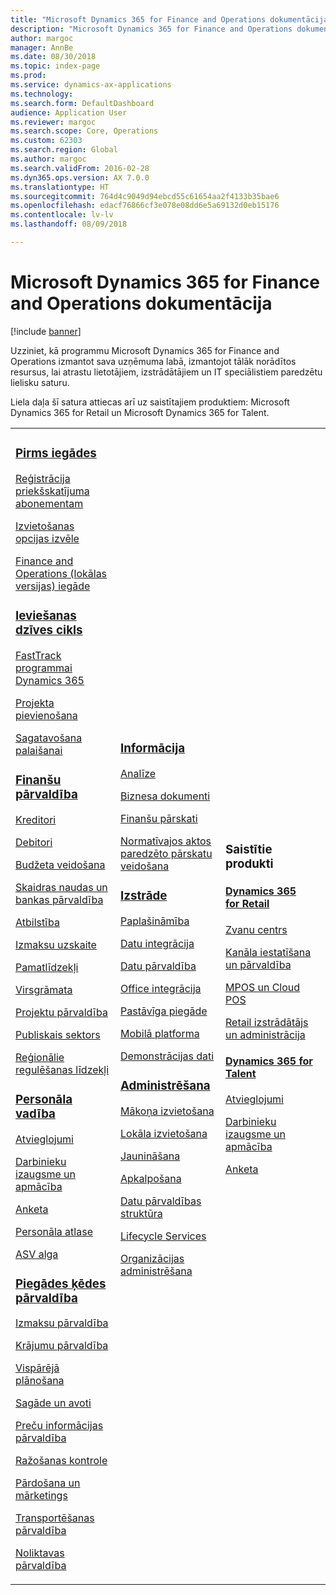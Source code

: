 ```yaml
---
title: "Microsoft Dynamics 365 for Finance and Operations dokumentācija"
description: "Microsoft Dynamics 365 for Finance and Operations dokumentācija."
author: margoc
manager: AnnBe
ms.date: 08/30/2018
ms.topic: index-page
ms.prod: 
ms.service: dynamics-ax-applications
ms.technology: 
ms.search.form: DefaultDashboard
audience: Application User
ms.reviewer: margoc
ms.search.scope: Core, Operations
ms.custom: 62303
ms.search.region: Global
ms.author: margoc
ms.search.validFrom: 2016-02-28
ms.dyn365.ops.version: AX 7.0.0
ms.translationtype: HT
ms.sourcegitcommit: 764d4c9049d94ebcd55c61654aa2f4133b35bae6
ms.openlocfilehash: edacf76866cf3e078e08dd6e5a69132d0eb15176
ms.contentlocale: lv-lv
ms.lasthandoff: 08/09/2018

---
```


# <a name="microsoft-dynamics-365-for-finance-and-operations-documentation"></a>Microsoft Dynamics 365 for Finance and Operations dokumentācija

[!include [banner](includes/banner.md)]

Uzziniet, kā programmu Microsoft Dynamics 365 for Finance and Operations izmantot sava uzņēmuma labā, izmantojot tālāk norādītos resursus, lai atrastu lietotājiem, izstrādātājiem un IT speciālistiem paredzētu lielisku saturu. 

Liela daļa šī satura attiecas arī uz saistītajiem produktiem: Microsoft Dynamics 365 for Retail un Microsoft Dynamics 365 for Talent. 

<table>
<colgroup>
<col width="33%" />
<col width="33%" />
<col width="33%" />
</colgroup>
<tbody>
<tr class="odd">
<td>
<h3><a href="get-started/before-you-buy.md">Pirms iegādes</a></h3>
<p><a href="../dev-itpro/dev-tools/sign-up-preview-subscription.md">Reģistrācija priekšskatījuma abonementam</a></p>
 <p><a href="../dev-itpro/deployment/choose-deployment-type.md">Izvietošanas opcijas izvēle</a></p>
 <p><a href="get-started/purchase-on-premises.md">Finance and Operations (lokālas versijas) iegāde</a></p>

<h3><a href="imp-lifecycle/implementation-lifecycle.md">Ieviešanas dzīves cikls</a></h3>
<p><a href="get-started/fasttrack-dynamics-365-overview.md">FastTrack programmai Dynamics 365</a></p>
<p><a href="imp-lifecycle/onboard.md">Projekta pievienošana</a></p>
<p><a href="imp-lifecycle/prepare-go-live.md">Sagatavošana palaišanai</a></p>

<h3><a href="../financials/index.md">Finanšu pārvaldība</a></h3>
<p><a href="../financials/accounts-payable/accounts-payable.md">Kreditori</a></p>
<p><a href="../financials/accounts-receivable/accounts-receivable.md">Debitori</a></p>
<p><a href="../financials/budgeting/budgeting-overview.md">Budžeta veidošana</a></p>
<p><a href="../financials/cash-bank-management/cash-bank-management.md">Skaidras naudas un bankas pārvaldība</a></p>
<p><a href="../financials/general-ledger/audit-policy-rules.md">Atbilstība</a></p>
<p><a href="../financials/cost-accounting/cost-accounting-home-page.md">Izmaksu uzskaite</a></p>
<p><a href="../financials/fixed-assets/fixed-assets.md">Pamatlīdzekļi</a></p>
<p><a href="../financials/general-ledger/general-ledger.md">Virsgrāmata</a></p>
<p><a href="../financials/project-management/overview-project-management-accounting.md">Projektu pārvaldība</a></p>
<p><a href="../financials/public-sector/public-sector-functionality.md">Publiskais sektors</a></p>
<p><a href="../dev-itpro/lcs-solutions/country-region.md">Reģionālie regulēšanas līdzekļi</a></p>

<h3><a href="hr/hr-landing-page.md">Personāla vadība</a></h3>
<p><a href="../talent/manage-benefit-program.md">Atvieglojumi</a></p>
<p><a href="../talent/performance-management-overview.md">Darbinieku izaugsme un apmācība</a></p>
<p><a href="../talent/questionnaires.md">Anketa</a></p>
<p><a href="hr/manage-recruiting-process.md">Personāla atlase</a></p>
<p><a href="hr/localizations/noam-usa-payroll.md">ASV alga</a></p>

<h3><a href="../supply-chain/index.md">Piegādes ķēdes pārvaldība</a></h3>
<p><a href="../supply-chain/cost-management/costing-sheets.md">Izmaksu pārvaldība</a></p>
<p><a href="../supply-chain/inventory/inventory-home-page.md">Krājumu pārvaldība</a></p>
<p><a href="../supply-chain/master-planning/master-plans.md">Vispārējā plānošana</a></p>
<p><a href="../supply-chain/procurement/procurement-sourcing-overview.md">Sagāde un avoti</a></p>
<p><a href="../supply-chain/pim/product-information.md">Preču informācijas pārvaldība</a></p>
<p><a href="../supply-chain/production-control/production-process-overview.md">Ražošanas kontrole</a></p>
<p><a href="../supply-chain/sales-marketing/overview-sales-marketing.md">Pārdošana un mārketings</a></p>
<p><a href="../supply-chain/transportation/transportation-management-overview.md">Transportēšanas pārvaldība</a></p>
<p><a href="../supply-chain/warehousing/warehouse-configuration.md">Noliktavas pārvaldība</a></p>

</td>
<td>
<h3><a href="../dev-itpro/analytics/bi-reporting-home-page.md">Informācija</a></h3>
<p><a href="../dev-itpro/analytics/analytics.md">Analīze</a></p>
 <p><a href="../dev-itpro/analytics/document-reporting-services.md">Biznesa dokumenti</a></p>
<p><a href="../dev-itpro/analytics/financial-reporting-intro.md">Finanšu pārskati</a></p>
<p><a href="../dev-itpro/analytics/general-electronic-reporting.md">Normatīvajos aktos paredzēto pārskatu veidošana</a></p>



<h3><a href="../dev-itpro/dev-tools/developer-home-page.md">Izstrāde</h3>
<p><a href="../dev-itpro/extensibility/extensibility-home-page.md">Paplašināmība</a></p>

<p><a href="../dev-itpro/data-entities/integration-overview.md">Datu integrācija</a></p>
<p><a href="../dev-itpro/data-entities/data-entities.md">Datu pārvaldība</a></p>

<p><a href="../dev-itpro/office-integration/office-integration.md">Office integrācija</a></p>
<p><a href="../dev-itpro/dev-tools/continuous-delivery-home-page.md">Pastāvīga piegāde</a></p>
<p><a href="../dev-itpro/mobile-apps/platform/mobile-platform-home-page.md">Mobilā platforma</a></p>
<p><a href="get-started/demo-data.md">Demonstrācijas dati</a></p>

<h3><a href="../dev-itpro/sysadmin/system-administration-home-page.md">Administrēšana</h3>
<p><a href="../dev-itpro/deployment/cloud-deployment-overview.md">Mākoņa izvietošana</a></p>
<p><a href="../dev-itpro/deployment/on-premises-deployment-landing-page.md">Lokāla izvietošana</a></p>
<p><a href="../dev-itpro/migration-upgrade/upgrade-home-page.md">Jaunināšana</a></p>
<p><a href="../dev-itpro/dev-tools/continuous-delivery-home-page.md#servicing">Apkalpošana</a></p>
<p><a href="../dev-itpro/data-entities/data-entities.md">Datu pārvaldības struktūra</a></p>
<p><a href="../dev-itpro/lifecycle-services/lcs.md">Lifecycle Services</a></p>
<p><a href="organization-administration/organization-administration-home-page.md">Organizācijas administrēšana</a></p>
</td>
<td>
<h3>Saistītie produkti</h3>
<h4><a href="../retail/index.md">Dynamics 365 for Retail</a></h4>
<p><a href="../retail/call-center-functionality.md">Zvanu centrs</p>
<p><a href="../retail/define-maintain-retail-channels.md">Kanāla iestatīšana un pārvaldība</p>
<p><a href="../retail/retail-peripherals-overview.md">MPOS un Cloud POS</p>
<p><a href="../retail/dev-itpro/dev-retail-home-page.md">Retail izstrādātājs un administrācija</p>

<h4><a href="../talent/index.md">Dynamics 365 for Talent</a></h4>
<p><a href="../talent/manage-benefit-program.md">Atvieglojumi</a></p>
<p><a href="../talent/performance-management-overview.md">Darbinieku izaugsme un apmācība</a></p>
<p><a href="../talent/questionnaires.md">Anketa</a></p>

</td>
</tr>

</tbody>
</table>

